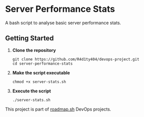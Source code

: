 # Server Performance Stats
A bash script to analyse basic server performance stats.  

## Getting Started
1. **Clone the repository**
    ```
    git clone https://github.com/R4d1ty404/devops-project.git
    cd server-performance-stats
    ```

2. **Make the script executable**
    ```
    chmod +x server-stats.sh
    ```
3. **Execute the script**  
    ```
    ./server-stats.sh
    ```
This project is part of [roadmap.sh](https://roadmap.sh/projects/server-stats) DevOps projects.
